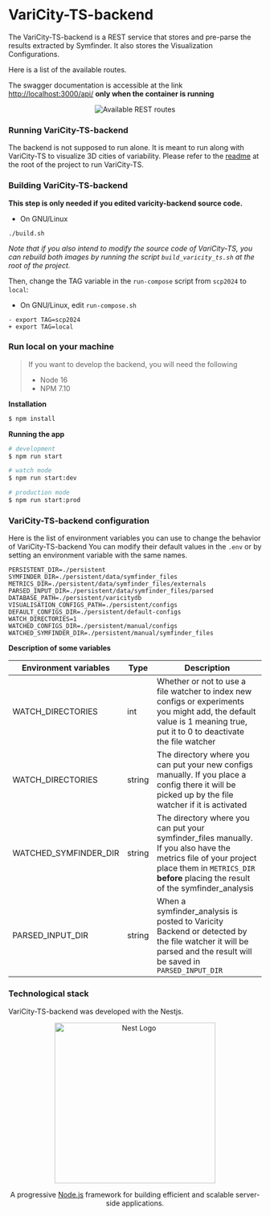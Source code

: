 # VariCity-TS-backend

The VariCity-TS-backend is a REST service that stores and pre-parse the results extracted by Symfinder. It also stores the Visualization Configurations.

Here is a list of the available routes.

The swagger documentation is accessible at the link [http://localhost:3000/api/](http://localhost:3000/api/) **only when the container is running**

<p align="center">
  <img src="images/rest-routes.png" alt="Available REST routes" />
</p>

### Running VariCity-TS-backend

The backend is not supposed to run alone. It is meant to run along with VariCity-TS to visualize 3D cities of variability.
Please refer to the [readme](../README.md) at the root of the project to run VariCity-TS.


### Building VariCity-TS-backend

**This step is only needed if you edited varicity-backend source code.**

  - On GNU/Linux

  ```
  ./build.sh
  ```

  _Note that if you also intend to modify the source code of VariCity-TS, you can rebuild both images by running the script `build_varicity_ts.sh` at the root of the project._

  Then, change the TAG variable in the `run-compose` script from `scp2024` to `local`:

- On GNU/Linux, edit `run-compose.sh`
```
- export TAG=scp2024
+ export TAG=local
```

### Run local on your machine

>If you want to develop the backend, you will need the following
>- Node 16
>- NPM 7.10


__Installation__

```bash
$ npm install
```

__Running the app__

```bash
# development
$ npm run start

# watch mode
$ npm run start:dev

# production mode
$ npm run start:prod
```


### VariCity-TS-backend configuration
Here is the list of environment variables you can use to change the behavior of VariCity-TS-backend
You can modify their default values in the `.env` or by setting an environment variable with the same names.

```properties
PERSISTENT_DIR=./persistent
SYMFINDER_DIR=./persistent/data/symfinder_files
METRICS_DIR=./persistent/data/symfinder_files/externals
PARSED_INPUT_DIR=./persistent/data/symfinder_files/parsed
DATABASE_PATH=./persistent/varicitydb
VISUALISATION_CONFIGS_PATH=./persistent/configs
DEFAULT_CONFIGS_DIR=./persistent/default-configs
WATCH_DIRECTORIES=1
WATCHED_CONFIGS_DIR=./persistent/manual/configs
WATCHED_SYMFINDER_DIR=./persistent/manual/symfinder_files
```

__Description of some variables__

| Environment variables | Type   | Description                                                                                                                                                                                          |
| --------------------- | ------ | ---------------------------------------------------------------------------------------------------------------------------------------------------------------------------------------------------- |
| WATCH_DIRECTORIES     | int    | Whether or not to use a file watcher to index new configs or experiments you might add, the default value is 1 meaning true, put it to 0 to deactivate the file watcher                                 |
| WATCH_DIRECTORIES     | string | The directory where you can put your new configs manually. If you place a config there it will be picked up by the file watcher if it is activated                                                   |
| WATCHED_SYMFINDER_DIR | string | The directory where you can put your symfinder_files manually. If you also have the metrics file of your project place them in `METRICS_DIR` **before** placing the result of the symfinder_analysis |
| PARSED_INPUT_DIR      | string | When a symfinder_analysis is posted to Varicity Backend or detected by the file watcher it will be parsed and the result will be saved in `PARSED_INPUT_DIR`                                            |
### Technological stack
VariCity-TS-backend was developed with the Nestjs.
<p align="center">
  <a href="http://nestjs.com/" target="blank"><img src="https://nestjs.com/img/logo_text.svg" width="320" alt="Nest Logo" /></a>
</p>

[circleci-image]: https://img.shields.io/circleci/build/github/nestjs/nest/master?token=abc123def456
[circleci-url]: https://circleci.com/gh/nestjs/nest

  <p align="center">A progressive <a href="http://nodejs.org" target="_blank">Node.js</a> framework for building efficient and scalable server-side applications.</p>
    <p align="center">